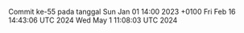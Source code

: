 Commit ke-55 pada tanggal Sun Jan 01 14:00 2023 +0100
Fri Feb 16 14:43:06 UTC 2024
Wed May  1 11:08:03 UTC 2024
